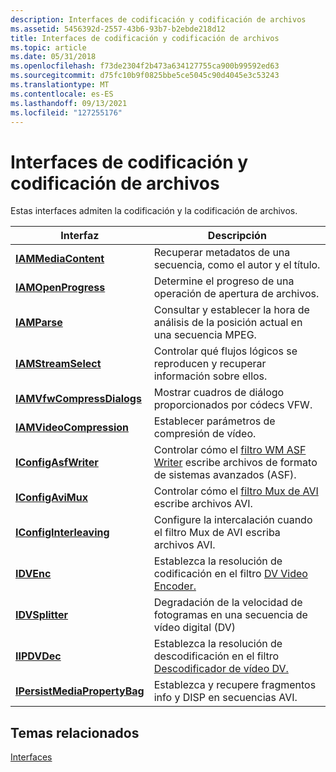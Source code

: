 ```yaml
---
description: Interfaces de codificación y codificación de archivos
ms.assetid: 5456392d-2557-43b6-93b7-b2ebde218d12
title: Interfaces de codificación y codificación de archivos
ms.topic: article
ms.date: 05/31/2018
ms.openlocfilehash: f73de2304f2b473a634127755ca900b99592ed63
ms.sourcegitcommit: d75fc10b9f0825bbe5ce5045c90d4045e3c53243
ms.translationtype: MT
ms.contentlocale: es-ES
ms.lasthandoff: 09/13/2021
ms.locfileid: "127255176"
---
```

# <a name="file-encoding-and-decoding-interfaces"></a>Interfaces de codificación y codificación de archivos

Estas interfaces admiten la codificación y la codificación de archivos.



| Interfaz                                                    | Descripción                                                                                                  |
|--------------------------------------------------------------|--------------------------------------------------------------------------------------------------------------|
| [**IAMMediaContent**](/previous-versions/windows/desktop/api/Qnetwork/nn-qnetwork-iammediacontent)                   | Recuperar metadatos de una secuencia, como el autor y el título.                                              |
| [**IAMOpenProgress**](/windows/desktop/api/Strmif/nn-strmif-iamopenprogress)                   | Determine el progreso de una operación de apertura de archivos.                                                             |
| [**IAMParse**](/previous-versions/windows/desktop/api/Amparse/nn-amparse-iamparse)                                 | Consultar y establecer la hora de análisis de la posición actual en una secuencia MPEG.                                     |
| [**IAMStreamSelect**](/windows/desktop/api/Strmif/nn-strmif-iamstreamselect)                   | Controlar qué flujos lógicos se reproducen y recuperar información sobre ellos.                               |
| [**IAMVfwCompressDialogs**](/windows/desktop/api/Strmif/nn-strmif-iamvfwcompressdialogs)       | Mostrar cuadros de diálogo proporcionados por códecs VFW.                                                                 |
| [**IAMVideoCompression**](/windows/desktop/api/Strmif/nn-strmif-iamvideocompression)           | Establecer parámetros de compresión de vídeo.                                                                            |
| [**IConfigAsfWriter**](/previous-versions/windows/desktop/api/Dshowasf/nn-dshowasf-iconfigasfwriter)                 | Controlar cómo el [filtro WM ASF Writer](wm-asf-writer-filter.md) escribe archivos de formato de sistemas avanzados (ASF). |
| [**IConfigAviMux**](/windows/desktop/api/Strmif/nn-strmif-iconfigavimux)                       | Controlar cómo el [filtro Mux de AVI](avi-mux-filter.md) escribe archivos AVI.                                       |
| [**IConfigInterleaving**](/windows/desktop/api/Strmif/nn-strmif-iconfiginterleaving)           | Configure la intercalación cuando el filtro Mux de AVI escriba archivos AVI.                                             |
| [**IDVEnc**](/windows/desktop/api/Strmif/nn-strmif-idvenc)                                     | Establezca la resolución de codificación en el filtro [DV Video Encoder.](dv-video-encoder-filter.md)                   |
| [**IDVSplitter**](/windows/desktop/api/Strmif/nn-strmif-idvsplitter)                           | Degradación de la velocidad de fotogramas en una secuencia de vídeo digital (DV)                                                      |
| [**IIPDVDec**](/windows/desktop/api/Strmif/nn-strmif-iipdvdec)                                 | Establezca la resolución de descodificación en el filtro [Descodificador de vídeo DV.](dv-video-decoder-filter.md)                   |
| [**IPersistMediaPropertyBag**](/windows/desktop/api/Strmif/nn-strmif-ipersistmediapropertybag) | Establezca y recupere fragmentos info y DISP en secuencias AVI.                                                        |



 

## <a name="related-topics"></a>Temas relacionados

<dl> <dt>

[Interfaces](interfaces.md)
</dt> </dl>

 

 



